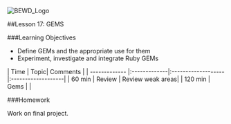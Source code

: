 ![BEWD_Logo](../assets/BEWD_Logo.png)


##Lesson 17: GEMS 


###Learning Objectives

*	Define GEMs and the appropriate use for them
*	Experiment, investigate and integrate Ruby GEMs
 
 
 | Time        | Topic| Comments |
| ------------- |:-------------|:-------------------|:-------------------| 
| 60 min | Review | Review weak areas|
| 120 min | Gems | | 


###Homework

Work on final project.


